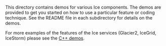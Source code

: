 This directory contains demos for various Ice components. The demos are
provided to get you started on how to use a particular feature or coding
technique. See the README file in each subdirectory for details on the
demos.

For more examples of the features of the Ice services (Glacier2, IceGrid,
IceStorm) please see the [C++ demos](../cpp).
